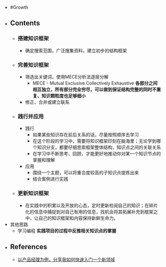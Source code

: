- #Growth
- ## Contents
	- ### 搭建知识框架
		- 确定搜索范围，广泛搜集资料，建立初步的结构框架
	- ### 完善知识框架
		- 筛选出关键词，使用MECE分析法逐层分解
			- MECE - Mutual Exclusive Collectively Exhaustive **各部分之间相互独立，所有部分完全穷尽，可以做到保证结构完整的同时不重复、知识颗粒度也足够细小**
		- 修正、合并或建立联系
	- ### 践行并应用
		- 践行
			- 如果某些知识存在前后关系的话，尽量按照顺序去学习
			- 在这个阶段的学习中，需要将知识框架印刻在脑海里；无论学到哪个知识分支，都要仔细思索框架整体结构，知识点之间的关联关系
			- 在学习中不断思考、回顾，才能更好地推动你对某一个知识节点的掌握和理解
		- 应用
			- 围绕一个主题，可以将重合度较高的子知识点提炼出来
			- 结合案例进行实践
	- ### 更新知识框架
		- 在实践中的积累以及开放的心态，定时更新检阅自己的知识；在碎片化的信息中捕捉到对自己有用的信息，找机会将其拓展补充到框架之中，让自己的知识框架和内容保持新鲜生命力。
- 其他思路
	- 学习编程 **实践项目的过程中反推相关知识点的掌握**
- ## References
	- [以产品经理为例，分享我如何快速入门一个新领域](https://sspai.com/post/67015)